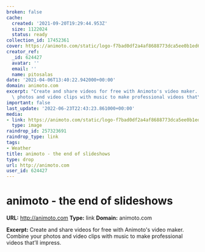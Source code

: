 ```yaml
---
broken: false
cache:
  created: '2021-09-20T19:29:44.953Z'
  size: 1122024
  status: ready
collection_id: 17452361
cover: https://animoto.com/static/logo-f7bad0df2a4af8688773dca5ee0b1ed6.png
creator_ref:
  _id: 624427
  avatar: ''
  email: ''
  name: pitosalas
date: '2021-04-06T13:40:22.942000+00:00'
domain: animoto.com
excerpt: "Create and share videos for free with Animoto's video maker. Combine your\
  \ photos and video clips with music to make professional videos that\u2019ll impress."
important: false
last_update: '2022-06-23T22:43:23.861000+00:00'
media:
- link: https://animoto.com/static/logo-f7bad0df2a4af8688773dca5ee0b1ed6.png
  type: image
raindrop_id: 257323691
raindrop_type: link
tags:
- Weather
title: animoto - the end of slideshows
type: drop
url: http://animoto.com
user_id: 624427
---
```


# animoto - the end of slideshows

**URL:** http://animoto.com
**Type:** link
**Domain:** animoto.com

**Excerpt:** Create and share videos for free with Animoto's video maker. Combine your photos and video clips with music to make professional videos that’ll impress.
